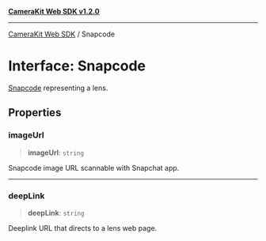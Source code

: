 [**CameraKit Web SDK v1.2.0**](../README.md)

***

[CameraKit Web SDK](../globals.md) / Snapcode

# Interface: Snapcode

[Snapcode](https://scan.snapchat.com/snapcodes) representing a lens.

## Properties

### imageUrl

> **imageUrl**: `string`

Snapcode image URL scannable with Snapchat app.

***

### deepLink

> **deepLink**: `string`

Deeplink URL that directs to a lens web page.
